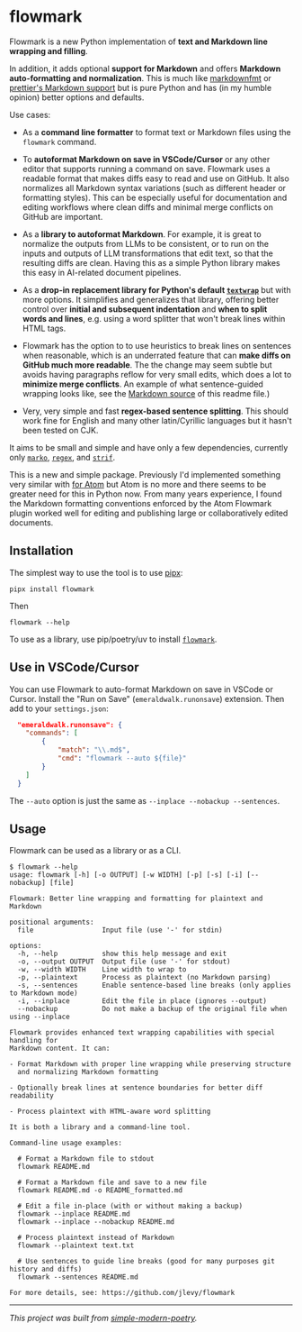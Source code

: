 # flowmark

Flowmark is a new Python implementation of **text and Markdown line wrapping and
filling**.

In addition, it adds optional **support for Markdown** and offers **Markdown
auto-formatting and normalization**. This is much like
[markdownfmt](https://github.com/shurcooL/markdownfmt) or
[prettier's Markdown support](https://prettier.io/blog/2017/11/07/1.8.0) but is pure
Python and has (in my humble opinion) better options and defaults.

Use cases:

- As a **command line formatter** to format text or Markdown files using the `flowmark`
  command.

- To **autoformat Markdown on save in VSCode/Cursor** or any other editor that supports
  running a command on save.
  Flowmark uses a readable format that makes diffs easy to read and use on GitHub.
  It also normalizes all Markdown syntax variations (such as different header or
  formatting styles). This can be especially useful for documentation and editing
  workflows where clean diffs and minimal merge conflicts on GitHub are important.

- As a **library to autoformat Markdown**. For example, it is great to normalize the
  outputs from LLMs to be consistent, or to run on the inputs and outputs of LLM
  transformations that edit text, so that the resulting diffs are clean.
  Having this as a simple Python library makes this easy in AI-related document
  pipelines.

- As a **drop-in replacement library for Python's default
  [`textwrap`](https://docs.python.org/3/library/textwrap.html)** but with more options.
  It simplifies and generalizes that library, offering better control over **initial and
  subsequent indentation** and **when to split words and lines**, e.g. using a word
  splitter that won't break lines within HTML tags.

- Flowmark has the option to to use heuristics to break lines on sentences when
  reasonable, which is an underrated feature that can **make diffs on GitHub much more
  readable**. The the change may seem subtle but avoids having paragraphs reflow for
  very small edits, which does a lot to **minimize merge conflicts**. An example of what
  sentence-guided wrapping looks like, see the
  [Markdown source](https://github.com/jlevy/flowmark/blob/main/README.md?plain=1) of
  this readme file.)

- Very, very simple and fast **regex-based sentence splitting**. This should work fine
  for English and many other latin/Cyrillic languages but it hasn't been tested on CJK.

It aims to be small and simple and have only a few dependencies, currently only
[`marko`](https://github.com/frostming/marko),
[`regex`](https://pypi.org/project/regex/), and
[`strif`](https://github.com/jlevy/strif).

This is a new and simple package.
Previously I'd implemented something very similar with
[for Atom](https://github.com/jlevy/atom-flowmark) but Atom is no more and there seems
to be greater need for this in Python now.
From many years experience, I found the Markdown formatting conventions enforced by the
Atom Flowmark plugin worked well for editing and publishing large or collaboratively
edited documents.

## Installation

The simplest way to use the tool is to use [pipx](https://github.com/pypa/pipx):

```shell
pipx install flowmark
```

Then

```
flowmark --help
```

To use as a library, use pip/poetry/uv to install
[`flowmark`](https://pypi.org/project/flowmark/).

## Use in VSCode/Cursor

You can use Flowmark to auto-format Markdown on save in VSCode or Cursor.
Install the "Run on Save" (`emeraldwalk.runonsave`) extension.
Then add to your `settings.json`:

```json
  "emeraldwalk.runonsave": {
    "commands": [
        {
            "match": "\\.md$",
            "cmd": "flowmark --auto ${file}"
        }
    ]
  }
```

The `--auto` option is just the same as `--inplace --nobackup --sentences`.

## Usage

Flowmark can be used as a library or as a CLI.

```
$ flowmark --help
usage: flowmark [-h] [-o OUTPUT] [-w WIDTH] [-p] [-s] [-i] [--nobackup] [file]

Flowmark: Better line wrapping and formatting for plaintext and Markdown

positional arguments:
  file                 Input file (use '-' for stdin)

options:
  -h, --help           show this help message and exit
  -o, --output OUTPUT  Output file (use '-' for stdout)
  -w, --width WIDTH    Line width to wrap to
  -p, --plaintext      Process as plaintext (no Markdown parsing)
  -s, --sentences      Enable sentence-based line breaks (only applies to Markdown mode)
  -i, --inplace        Edit the file in place (ignores --output)
  --nobackup           Do not make a backup of the original file when using --inplace

Flowmark provides enhanced text wrapping capabilities with special handling for
Markdown content. It can:

- Format Markdown with proper line wrapping while preserving structure
  and normalizing Markdown formatting

- Optionally break lines at sentence boundaries for better diff readability

- Process plaintext with HTML-aware word splitting

It is both a library and a command-line tool.

Command-line usage examples:

  # Format a Markdown file to stdout
  flowmark README.md

  # Format a Markdown file and save to a new file
  flowmark README.md -o README_formatted.md

  # Edit a file in-place (with or without making a backup)
  flowmark --inplace README.md
  flowmark --inplace --nobackup README.md

  # Process plaintext instead of Markdown
  flowmark --plaintext text.txt

  # Use sentences to guide line breaks (good for many purposes git history and diffs)
  flowmark --sentences README.md

For more details, see: https://github.com/jlevy/flowmark
```

* * *

*This project was built from
[simple-modern-poetry](https://github.com/jlevy/simple-modern-poetry).*
